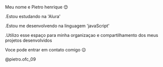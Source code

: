 Meu nome e Pietro henrique 😊

.Estou estudando na 'Alura'

.Estou me desenvolvendo na linguagem 'javaScript'

.Utilizo esse espaço para minha organizaçao e compartilhamento dos meus projetos desenvolvidos

Voce pode entrar em contato comigo 😉


@pietro.ofc_09 
